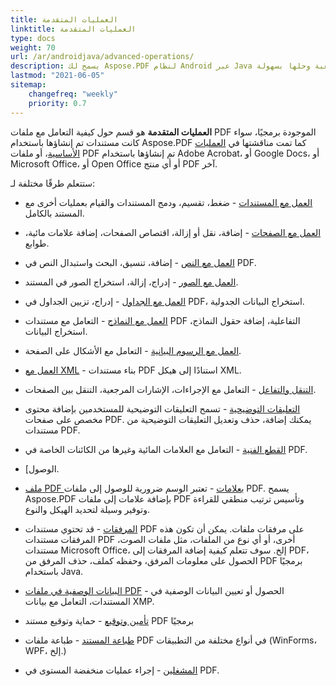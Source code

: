 ```yaml
---
title: العمليات المتقدمة
linktitle: العمليات المتقدمة
type: docs
weight: 70
url: /ar/androidjava/advanced-operations/
description: يسمح لك Aspose.PDF لنظام Android عبر Java بالقيام بأكثر من المهام البسيطة. يمكنك تحديد أهداف صعبة وحلها بسهولة.
lastmod: "2021-06-05"
sitemap:
    changefreq: "weekly"
    priority: 0.7
---
```


**العمليات المتقدمة** هو قسم حول كيفية التعامل مع ملفات PDF الموجودة برمجيًا، سواء كانت مستندات تم إنشاؤها باستخدام Aspose.PDF كما تمت مناقشتها في [العمليات الأساسية](/pdf/ar/androidjava/basic-operations)، أو ملفات PDF تم إنشاؤها باستخدام Adobe Acrobat، أو Google Docs، أو Microsoft Office، أو Open Office أو أي منتج PDF آخر.

ستتعلم طرقًا مختلفة لـ:

- [العمل مع المستندات](/pdf/ar/androidjava/working-with-documents/) - ضغط، تقسيم، ودمج المستندات والقيام بعمليات أخرى مع المستند بالكامل.
- [العمل مع الصفحات](/pdf/ar/androidjava/working-with-pages/) - إضافة، نقل أو إزالة، اقتصاص الصفحات، إضافة علامات مائية، طوابع.

- [العمل مع النص](/pdf/ar/androidjava/working-with-text/) - إضافة، تنسيق، البحث واستبدال النص في PDF.
- [العمل مع الصور](/pdf/ar/androidjava/working-with-images/) - إدراج، إزالة، استخراج الصور في المستند.
- [العمل مع الجداول](/pdf/ar/androidjava/working-with-tables/) - إدراج، تزيين الجداول في PDF، استخراج البيانات الجدولية.
- [العمل مع النماذج](/pdf/ar/androidjava/working-with-forms/) - التعامل مع مستندات PDF التفاعلية، إضافة حقول النماذج، استخراج البيانات.
- [العمل مع الرسوم البيانية](/pdf/ar/androidjava/graphs/) - التعامل مع الأشكال على الصفحة.
- [العمل مع XML](/pdf/ar/androidjava/working-with-xml) - بناء مستندات PDF استنادًا إلى هيكل XML.
- [التنقل والتفاعل](/pdf/ar/androidjava/navigation-and-interaction/) - التعامل مع الإجراءات، الإشارات المرجعية، التنقل بين الصفحات.
- [التعليقات التوضيحية](/pdf/ar/androidjava/annotations/) - تسمح التعليقات التوضيحية للمستخدمين بإضافة محتوى مخصص على صفحات PDF. يمكنك إضافة، حذف وتعديل التعليقات التوضيحية من مستندات PDF.
- [القطع الفنية](/pdf/ar/androidjava/artifacts/) - التعامل مع العلامات المائية وغيرها من الكائنات الخاصة في PDF.
- [الوصول.
 - [ملف PDF بعلامات](/pdf/ar/androidjava/accessibility-tagged-pdf/) - تعتبر الوسم ضرورية للوصول إلى ملفات PDF. يسمح Aspose.PDF بإضافة علامات إلى ملفات PDF وتأسيس ترتيب منطقي للقراءة وتوفير وسيلة لتحديد الهيكل والنوع.
- [المرفقات](/pdf/ar/androidjava/attachments/) - قد تحتوي مستندات PDF على مرفقات ملفات. يمكن أن تكون هذه المرفقات مستندات PDF أخرى، أو أي نوع من الملفات، مثل ملفات الصوت، مستندات Microsoft Office، إلخ. سوف تتعلم كيفية إضافة المرفقات إلى PDF، الحصول على معلومات المرفق، وحفظه كملف، حذف المرفق من PDF برمجيًا باستخدام Java.
- [البيانات الوصفية في ملفات PDF](/pdf/ar/androidjava/pdf-file-metadata/) - الحصول أو تعيين البيانات الوصفية في المستندات، التعامل مع بيانات XMP.
- [تأمين وتوقيع](/pdf/ar/androidjava/securing-and-signing/) - حماية وتوقيع مستند PDF برمجيًا
- [طباعة المستند](/pdf/ar/androidjava/print-pdf-file/) - طباعة ملفات PDF في أنواع مختلفة من التطبيقات (WinForms، WPF، إلخ.)

- [المشغلين](/pdf/ar/androidjava/operators/) - إجراء عمليات منخفضة المستوى في PDF.
